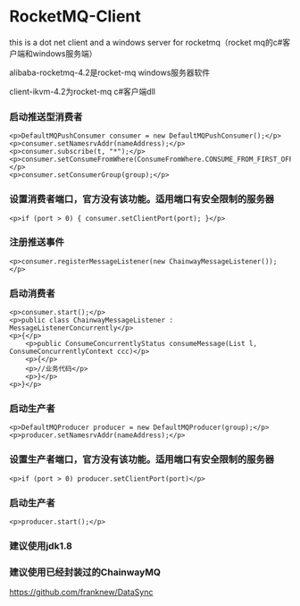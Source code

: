 # RocketMQ-Client
<p>this is a dot net client and a windows server for rocketmq（rocket mq的c#客户端和windows服务端）</p>

<p>alibaba-rocketmq-4.2是rocket-mq windows服务器软件</p>
<p>client-ikvm-4.2为rocket-mq c#客户端dll</p>

### 启动推送型消费者
```
<p>DefaultMQPushConsumer consumer = new DefaultMQPushConsumer();</p>
<p>consumer.setNamesrvAddr(nameAddress);</p>
<p>consumer.subscribe(t, "*");</p>
<p>consumer.setConsumeFromWhere(ConsumeFromWhere.CONSUME_FROM_FIRST_OFFSET);</p>
<p>consumer.setConsumerGroup(group);</p>
```

### 设置消费者端口，官方没有该功能。适用端口有安全限制的服务器

`<p>if (port > 0) { consumer.setClientPort(port); }</p>`

### 注册推送事件

`<p>consumer.registerMessageListener(new ChainwayMessageListener());</p>`

### 启动消费者
```
<p>consumer.start();</p>
<p>public class ChainwayMessageListener : MessageListenerConcurrently</p>
<p>{</p>
    <p>public ConsumeConcurrentlyStatus consumeMessage(List l, ConsumeConcurrentlyContext ccc)</p>
    <p>{</p>
    <p>//业务代码</p>
    <p>}</p>
<p>}</p>
```

### 启动生产者
```
<p>DefaultMQProducer producer = new DefaultMQProducer(group);</p>
<p>producer.setNamesrvAddr(nameAddress);</p>
```
### 设置生产者端口，官方没有该功能。适用端口有安全限制的服务器
`<p>if (port > 0) producer.setClientPort(port)</p>`
### 启动生产者
`<p>producer.start();</p>`
### 建议使用jdk1.8
### 建议使用已经封装过的ChainwayMQ
https://github.com/franknew/DataSync

